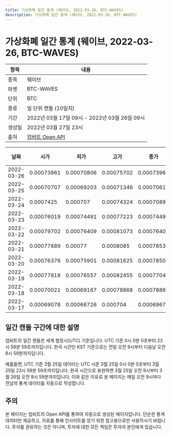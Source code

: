 ```yaml
---
title: 가상화폐 일간 통계 (웨이브, 2022-03-26, BTC-WAVES)
description: 가상화폐 일간 통계 (웨이브, 2022-03-26, BTC-WAVES)
---
```


가상화폐 일간 통계 (웨이브, 2022-03-26, BTC-WAVES)
===

|항목|내용|
|--|--|
|종목|웨이브|
|마켓|BTC-WAVES|
|단위|BTC|
|종류|일 단위 캔들 (10일치)|
|기간|2022년 03월 17일 09시 - 2022년 03월 26일 09시|
|생성일|2022년 03월 27일 23시|
|출처|[업비트 Open API](https://docs.upbit.com)|


|날짜|시가|저가|고가|종가|비고|
|--|--|--|--|--|--|
|2022-03-26|0.00073861|0.00070806|0.00075702|0.0007396|    |
|2022-03-25|0.00070707|0.00069203|0.00071346|0.00070614|    |
|2022-03-24|0.0007425|0.000707|0.00074324|0.00070891|    |
|2022-03-23|0.00076019|0.00074491|0.00077223|0.00074491|    |
|2022-03-22|0.00079702|0.00076409|0.00081073|0.00076409|    |
|2022-03-21|0.00077889|0.00077|0.0008085|0.00078535|    |
|2022-03-20|0.00076376|0.00075901|0.00081625|0.00078507|    |
|2022-03-19|0.00077818|0.00076557|0.00082455|0.00077042|    |
|2022-03-18|0.00070021|0.00069167|0.00078868|0.00078868|    |
|2022-03-17|0.00069078|0.00066726|0.000704|0.00069679|    |


일간 캔들 구간에 대한 설명
---


업비트의 일간 캔들은 세계 협정시(UTC) 기준입니다. 
UTC 기준 0시 0분 0초부터 23시 59분 59초까지입니다. 
한국 시간인 KST 기준으로는 전일 오전 9시부터 다음날 오전 8시 59분까지입니다. 


예를들면, UTC 기준 3월 25일 데이터는 UTC 시준 3월 25일 0시 0분 0초부터 3월 25일 23시 59분 59초까지입니다. 
한국 시간으로 표현하면 3월 25일 오전 9시부터 3월 26일 오전 8시 59분까지입니다. 
이와 같은 이유로 본 페이지는 매일 오전 9시마다 전날의 통계 데이터를 자동으로 작성합니다. 


주의
---


본 페이지는 업비트의 Open API를 통하여 자동으로 생성된 페이지입니다. 
단순한 통계 데이터만 제공하고, 자료를 통해 인사이트를 얻기 위한 참고용으로만 사용하시기 바랍니다. 
투자를 권유하는 것은 아니며, 투자에 대한 모든 책임은 투자자 본인에게 있습니다. 
